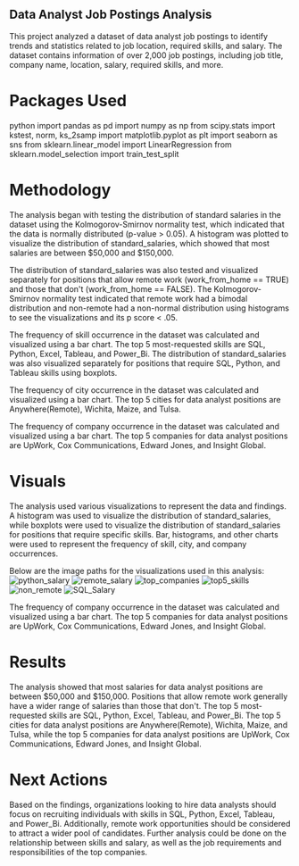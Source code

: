 ## Data Analyst Job Postings Analysis

This project analyzed a dataset of data analyst job postings to identify trends and statistics related to job location, required skills, and salary. The dataset contains information of over 2,000 job postings, including job title, company name, location, salary, required skills, and more.

# Packages Used
python
import pandas as pd
import numpy as np
from scipy.stats import kstest, norm, ks_2samp
import matplotlib.pyplot as plt
import seaborn as sns
from sklearn.linear_model import LinearRegression
from sklearn.model_selection import train_test_split


# Methodology
The analysis began with testing the distribution of standard salaries in the dataset using the Kolmogorov-Smirnov normality test, which indicated that the data is normally distributed (p-value > 0.05). A histogram was plotted to visualize the distribution of standard_salaries, which showed that most salaries are between $50,000 and $150,000.

The distribution of standard_salaries was also tested and visualized separately for positions that allow remote work (work_from_home == TRUE) and those that don't (work_from_home == FALSE). The Kolmogorov-Smirnov normality test indicated that remote work had a bimodal distribution and non-remote had a non-normal distribution using histograms to see the visualizations and its p score < .05.

The frequency of skill occurrence in the dataset was calculated and visualized using a bar chart. The top 5 most-requested skills are SQL, Python, Excel, Tableau, and Power_Bi. The distribution of standard_salaries was also visualized separately for positions that require SQL, Python, and Tableau skills using boxplots.

The frequency of city occurrence in the dataset was calculated and visualized using a bar chart. The top 5 cities for data analyst positions are Anywhere(Remote), Wichita, Maize, and Tulsa.

The frequency of company occurrence in the dataset was calculated and visualized using a bar chart. The top 5 companies for data analyst positions are UpWork, Cox Communications, Edward Jones, and Insight Global.

# Visuals
The analysis used various visualizations to represent the data and findings. A histogram was used to visualize the distribution of standard_salaries, while boxplots were used to visualize the distribution of standard_salaries for positions that require specific skills. Bar, histograms, and other charts were used to represent the frequency of skill, city, and company occurrences.

Below are the image paths for the visualizations used in this analysis:
![python_salary](https://user-images.githubusercontent.com/113561969/224456767-4da9a7d4-997e-4f1c-bc69-9e54a0a49902.png)
![remote_salary](https://user-images.githubusercontent.com/113561969/224456777-a0b3635d-5d33-493e-baa4-cc3739de1cdf.png)
![top_companies](https://user-images.githubusercontent.com/113561969/224456781-999d0aff-1339-4864-81cf-00c81c5b876a.png)
![top5_skills](https://user-images.githubusercontent.com/113561969/224456788-3e289e66-5508-4ff6-ae20-b74cc8a17aa9.png)
![non_remote](https://user-images.githubusercontent.com/113561969/224456794-865aefe6-255a-41d4-a0c5-41d4f670863a.png)
![SQL_Salary](https://user-images.githubusercontent.com/113561969/224456797-7350ae56-9a23-4e60-abbc-eaa288eeeeb1.png)


The frequency of company occurrence in the dataset was calculated and visualized using a bar chart. The top 5 companies for data analyst positions are UpWork, Cox Communications, Edward Jones, and Insight Global.

# Results
The analysis showed that most salaries for data analyst positions are between $50,000 and $150,000. Positions that allow remote work generally have a wider range of salaries than those that don't. The top 5 most-requested skills are SQL, Python, Excel, Tableau, and Power_Bi. The top 5 cities for data analyst positions are Anywhere(Remote), Wichita, Maize, and Tulsa, while the top 5 companies for data analyst positions are UpWork, Cox Communications, Edward Jones, and Insight Global.

# Next Actions
Based on the findings, organizations looking to hire data analysts should focus on recruiting individuals with skills in SQL, Python, Excel, Tableau, and Power_Bi. Additionally, remote work opportunities should be considered to attract a wider pool of candidates. Further analysis could be done on the relationship between skills and salary, as well as the job requirements and responsibilities of the top companies.
